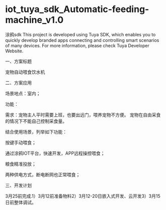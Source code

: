 # iot_tuya_sdk_Automatic-feeding-machine_v1.0
涂鸦sdk
This project is developed using Tuya SDK, which enables you to quickly develop branded apps connecting and controlling smart scenarios of many devices.         For more information, please check Tuya Developer Website.

一、方案标题

宠物自动喂食饮水机

二、方案应用

场景地点：室内；

功能：

需求：宠物主人平时需要上班，也要出远门，喂养宠物不方便。 宠物在自由采食的情况下不能自己控制采食量。

结合使用场景，列举如下功能：

按键手动喂食；

通过涂鸦IOT平台，快速开发，APP远程操控喂食；

粮食精准投放；

两种供电方式，断电断网也正常喂食；

三、开发计划

3月25前完成.1）3月12前准备物料2）3月12-20日嵌入式开发、云开发3）3月15日前整体调试。
